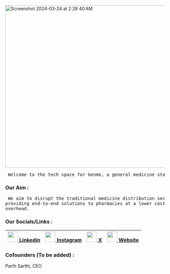 <div style:"margin: auto;"> <img width="511" alt="Screenshot 2024-03-24 at 2 28 40 AM" src="https://github.com/genmetech/.github/assets/116063011/256cc4ae-7666-4300-9367-81fd9e7ac9c0" </div>

<pre> Welcome to the tech space for Genme, a general medicine startup. </pre>

<h3> Our Aim : </h3>
<pre> We aim to disrupt the traditional medicine distribution sector by
providing end-to-end solutions to pharmacies at a lower cost 
overhead. </pre>

<h3> Our Socials/Links : </h3>

 |<a href = "https://www.genme.in"><img height="32" width="32" src="https://cdn.simpleicons.org/linkedin/#0A66C2" /> Linkedin</a> | <a href = "https://www.genme.in"><img height="32" width="32" src="https://cdn.simpleicons.org/instagram/#E4405F" /> Instagram</a> | <a href = "https://www.genme.in"><img height="32" width="32" src="https://cdn.simpleicons.org/X/#000000" /> X</a> | <a href = "https://www.genme.in"> <img height="32" width="32" src="https://cdn.simpleicons.org/googlechrome/#0A66C2" /> Website</a> |
 |-----|-----|-----|-----|
<h3> Cofounders (To be added) : </h3>
Parth Sarthi, CEO
